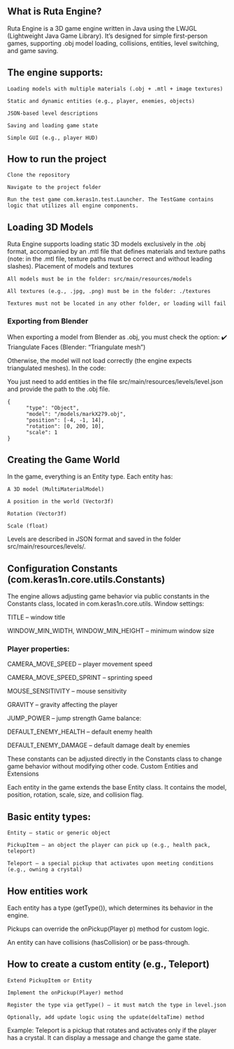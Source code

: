## What is Ruta Engine?

Ruta Engine is a 3D game engine written in Java using the LWJGL (Lightweight Java Game Library). It’s designed for simple first-person games, supporting .obj model loading, collisions, entities, level switching, and game saving.

## The engine supports:

    Loading models with multiple materials (.obj + .mtl + image textures)

    Static and dynamic entities (e.g., player, enemies, objects)

    JSON-based level descriptions

    Saving and loading game state

    Simple GUI (e.g., player HUD)

## How to run the project

    Clone the repository

    Navigate to the project folder

    Run the test game com.keras1n.test.Launcher. The TestGame contains logic that utilizes all engine components.

## Loading 3D Models

Ruta Engine supports loading static 3D models exclusively in the .obj format, accompanied by an .mtl file that defines materials and texture paths (note: in the .mtl file, texture paths must be correct and without leading slashes).
Placement of models and textures

    All models must be in the folder: src/main/resources/models

    All textures (e.g., .jpg, .png) must be in the folder: ./textures

    Textures must not be located in any other folder, or loading will fail

### Exporting from Blender

When exporting a model from Blender as .obj, you must check the option:
✔️ Triangulate Faces (Blender: “Triangulate mesh”)

Otherwise, the model will not load correctly (the engine expects triangulated meshes).
In the code:

You just need to add entities in the file src/main/resources/levels/level.json
and provide the path to the .obj file.
```
{
      "type": "Object",
      "model": "/models/markX279.obj",
      "position": [-4, -1, 14],
      "rotation": [0, 200, 10],
      "scale": 1
}
```

## Creating the Game World

In the game, everything is an Entity type. Each entity has:

    A 3D model (MultiMaterialModel)

    A position in the world (Vector3f)

    Rotation (Vector3f)

    Scale (float)

Levels are described in JSON format and saved in the folder src/main/resources/levels/.

## Configuration Constants (com.keras1n.core.utils.Constants)

The engine allows adjusting game behavior via public constants in the Constants class, located in com.keras1n.core.utils.
Window settings:

TITLE – window title

WINDOW_MIN_WIDTH, WINDOW_MIN_HEIGHT – minimum window size
### Player properties:

CAMERA_MOVE_SPEED – player movement speed

CAMERA_MOVE_SPEED_SPRINT – sprinting speed

MOUSE_SENSITIVITY – mouse sensitivity

GRAVITY – gravity affecting the player

JUMP_POWER – jump strength
Game balance:

DEFAULT_ENEMY_HEALTH – default enemy health

DEFAULT_ENEMY_DAMAGE – default damage dealt by enemies

These constants can be adjusted directly in the Constants class to change game behavior without modifying other code.
Custom Entities and Extensions

Each entity in the game extends the base Entity class. It contains the model, position, rotation, scale, size, and collision flag.
## Basic entity types:

    Entity – static or generic object

    PickupItem – an object the player can pick up (e.g., health pack, teleport)

    Teleport – a special pickup that activates upon meeting conditions (e.g., owning a crystal)

## How entities work

Each entity has a type (getType()), which determines its behavior in the engine.

Pickups can override the onPickup(Player p) method for custom logic.

An entity can have collisions (hasCollision) or be pass-through.

## How to create a custom entity (e.g., Teleport)

    Extend PickupItem or Entity

    Implement the onPickup(Player) method

    Register the type via getType() — it must match the type in level.json

    Optionally, add update logic using the update(deltaTime) method

Example: Teleport is a pickup that rotates and activates only if the player has a crystal. It can display a message and change the game state.
